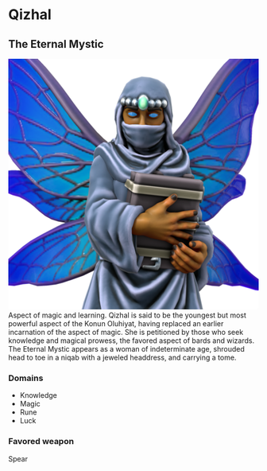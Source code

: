 # Qizhal
## The Eternal Mystic
![Qizhal, The Eternal Mystic](../images/the_eternal_mystic.png)
Aspect of magic and learning. Qizhal is said to be the youngest but most powerful aspect of the Konun Oluhiyat, having replaced an earlier incarnation of the aspect of magic. She is petitioned by those who seek knowledge and magical prowess, the favored aspect of bards and wizards. The Eternal Mystic appears as a woman of indeterminate age, shrouded head to toe in a niqab with a jeweled headdress, and carrying a tome.

### Domains
- Knowledge
- Magic
- Rune
- Luck

### Favored weapon
Spear
